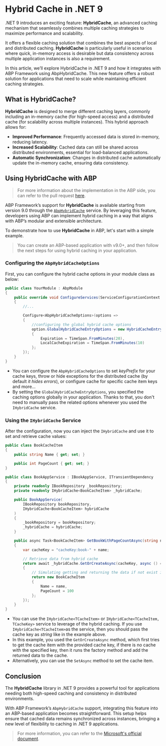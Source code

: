 # Hybrid Cache in .NET 9

.NET 9 introduces an exciting feature: **HybridCache**, an advanced caching mechanism that seamlessly combines multiple caching strategies to maximize performance and scalability. 

It offers a flexible caching solution that combines the best aspects of local and distributed caching. **HybridCache** is particularly useful in scenarios where quick, in-memory access is desirable but data consistency across multiple application instances is also a requirement.

In this article, we’ll explore HybridCache in .NET 9 and how it integrates with ABP Framework using AbpHybridCache. This new feature offers a robust solution for applications that need to scale while maintaining efficient caching strategies.

## What is HybridCache?

**HybridCache** is designed to merge different caching layers, commonly including an in-memory cache (for high-speed access) and a distributed cache (for scalability across multiple instances). This hybrid approach allows for:

* **Improved Performance**: Frequently accessed data is stored in-memory, reducing latency.
* **Increased Scalability**: Cached data can still be shared across distributed environments, essential for load-balanced applications.
* **Automatic Synchronization**: Changes in distributed cache automatically update the in-memory cache, ensuring data consistency.

## Using HybridCache with ABP

> For more information about the implementation in the ABP side, you can refer to the pull request [here](https://github.com/abpframework/abp/pull/20859).

ABP Framework’s support for **HybridCache** is available starting from version 9.0 through the [`AbpHybridCache`](https://github.com/abpframework/abp/blob/dev/framework/src/Volo.Abp.Caching/Volo/Abp/Caching/Hybrid/AbpHybridCache.cs) service. By leveraging this feature, developers using ABP can implement hybrid caching in a way that aligns with ABP’s modular and extensible architecture.

To demonstrate how to use **HybridCache** in ABP, let's start with a simple example.

> You can create an ABP-based application with v9.0+, and then follow the next steps for using hybrid caching in your application.

### Configuring the `AbpHybridCacheOptions`

First, you can configure the hybrid cache options in your module class as below:

```csharp
public class YourModule : AbpModule
{
    public override void ConfigureServices(ServiceConfigurationContext context)
    {
        //...

        Configure<AbpHybridCacheOptions>(options =>
        {
            //configuring the global hybrid cache options
            option.GlobalHybridCacheEntryOptions = new HybridCacheEntryOptions()
            {
                Expiration = TimeSpan.FromMinutes(20),
                LocalCacheExpiration = TimeSpan.FromMinutes(10)
            };
        });
    }
}
```

* You can configure the `AbpHybridCacheOptions` to set *keyPrefix* for your cache keys, throw or hide exceptions for the distributed cache (by default *it hides errors*), or configure cache for specific cache item keys and more...
* By setting the `GlobalHybridCacheEntryOptions`, you specified the caching options globally in your application. Thanks to that, you don't need to manually pass the related options whenever you used the `IHybridCache` service.

### Using the `IHybridCache` Service

After the configuration, now you can inject the `IHybridCache` and use it to set and retrieve cache values:

```csharp
public class BookCacheItem
{
    public string Name { get; set; }

    public int PageCount { get; set; }
}

public class BookAppService : IBookAppService, ITransientDependency
{
    private readonly IBookRepository _bookRepository;
    private readonly IHybridCache<BookCacheItem> _hybridCache;

    public BookAppService(
        IBookRepository bookRepository,
        IHybridCache<BookCacheItem> hybridCache
    )
    {
        _bookRepository = bookRepository;
        _hybridCache = hybridCache;
    }

    public async Task<BookCacheItem> GetBookWithPageCountAsync(string name)
    {
        var cacheKey = "cacheKey:book-" + name;

        // Retrieve data from hybrid cache
        return await _hybridCache.GetOrCreateAsync(cacheKey, async () =>
        {
            // Simulating getting and returning the data if not exist in the cache
            return new BookCacheItem
            {
                Name = name,
                PageCount = 100
            };
        });
    }
}
```

* You can use the `IHybridCache<TCacheItem>` or `IHybridCache<TCacheItem, TCacheKey>` service to leverage of the hybrid caching. If you use `IHybridCache<TCacheItem>`as the service, then you should pass the cache key as *string* like in the example above.
* In this example, you used the `GetOrCreateAsync` method, which first tries to get the cache item with the provided cache key, if there is no cache with the specified key, then it runs the factory method and add the returned data to the cache.
* Alternatively, you can use the `SetAsync` method to set the cache item.

## Conclusion

The **HybridCache** library in .NET 9 provides a powerful tool for applications needing both high-speed caching and consistency in distributed environments. 

With ABP Framework’s `AbpHybridCache` support, integrating this feature into an ABP-based application becomes straightforward. This setup helps ensure that cached data remains synchronized across instances, bringing a new level of flexibility to caching in .NET 9 applications.

> For more information, you can refer to the [Microsoft's official document](https://learn.microsoft.com/en-us/aspnet/core/release-notes/aspnetcore-9.0?view=aspnetcore-9.0#new-hybridcache-library).